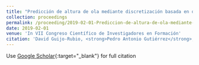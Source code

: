 ```yaml
---
title: "Predicción de altura de ola mediante discretización basada en distribuciones utilizando clasificación ordinal"
collection: proceedings
permalink: /proceeding/2019-02-01-Prediccion-de-altura-de-ola-mediante-discretizacion-basada-en-distribuciones-utilizando-clasificacio
date: 2019-02-01
venue: 'In VII Congreso Científico de Investigadores en Formación'
citation: 'David Guijo-Rubio, <strong>Pedro Antonio Gutiérrez</strong>, César Hervás-Martínez, &quot;Predicción de altura de ola mediante discretización basada en distribuciones utilizando clasificación ordinal.&quot; In VII Congreso Científico de Investigadores en Formación, Creando Redes Doctorales Vol. VII: Investiga y Comunica, Vol. III, 2019, Córdoba, Spain, pp.641--644.'
---
```

Use [Google Scholar](https://scholar.google.com/scholar?q=Prediccion+de+altura+de+ola+mediante+discretizacion+basada+en+distribuciones+utilizando+clasificacion+ordinal){:target="_blank"} for full citation
